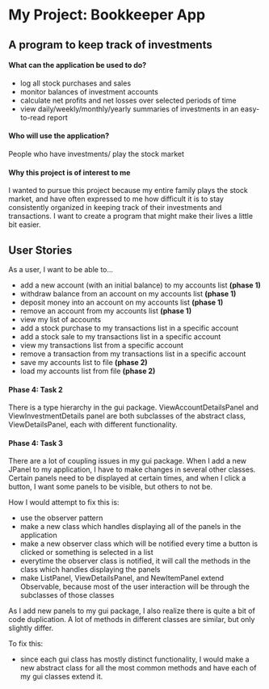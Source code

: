 # My Project: Bookkeeper App

## A program to keep track of investments

#### What can the application be used to do?
- log all stock purchases and sales
- monitor balances of investment accounts
- calculate net profits and net losses over selected periods of time
- view daily/weekly/monthly/yearly summaries of investments in an easy-to-read report

#### Who will use the application?
People who have investments/ play the stock market

#### Why this project is of interest to me
I wanted to pursue this project because my entire family plays the stock market, and have often expressed to me how difficult
it is to stay consistently organized in keeping track of their investments and transactions. I want to create a program 
that might make their lives a little bit easier. 

## User Stories
As a user, I want to be able to...
 - add a new account (with an initial balance) to my accounts list **(phase 1)**
 - withdraw balance from an account on my accounts list **(phase 1)**
 - deposit money into an account on my accounts list **(phase 1)**
 - remove an account from my accounts list  **(phase 1)**
 - view my list of accounts
 - add a stock purchase to my transactions list in a specific account
 - add a stock sale to my transactions list in a specific account
 - view my transactions list from a specific account 
 - remove a transaction from my transactions list in a specific account
 - save my accounts list to file **(phase 2)**
 - load my accounts list from file **(phase 2)**
 
#### Phase 4: Task 2
There is a type hierarchy in the gui package. ViewAccountDetailsPanel and ViewInvestmentDetails panel are both subclasses of 
the abstract class, ViewDetailsPanel, each with different functionality. 

#### Phase 4: Task 3
There are a lot of coupling issues in my gui package. When I add a new JPanel to my application, I have to make changes in several
other classes. Certain panels need to be displayed at certain times, and when I click a button, I want some panels to be 
visible, but others to not be. 

How I would attempt to fix this is:
 - use the observer pattern 
 - make a new class which handles displaying all of the panels in the application
 - make a new observer class which will be notified every time a button is clicked or something is selected in a list
 - everytime the observer class is notified, it will call the methods in the class which handles displaying the panels
 - make ListPanel, ViewDetailsPanel, and NewItemPanel extend Observable, because most of the user interaction will be through 
 the subclasses of those classes
 
As I add new panels to my gui package, I also realize there is quite a bit of code duplication. A lot of methods in different 
classes are similar, but only slightly differ. 

To fix this:
 - since each gui class has mostly distinct functionality, I would make a new abstract class for all the most common methods and have
   each of my gui classes extend it. 

